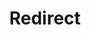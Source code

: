 ﻿---
layout: src/layouts/Redirect.astro
title: Redirect
redirect: https://yamldoc.liuyan.wang/docs/security/users-and-teams/service-accounts
pubDate:  2023-01-01
navSearch: false
navSitemap: false
navMenu: false
---
